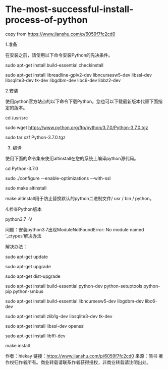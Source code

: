 # The-most-successful-install-process-of-python
copy from https://www.jianshu.com/p/6059f7fc2cd0


1.准备

在安装之前，请使用以下命令安装Python的先决条件。


sudo apt-get install build-essential checkinstall


sudo apt-get install libreadline-gplv2-dev libncursesw5-dev libssl-dev libsqlite3-dev tk-dev libgdbm-dev libc6-dev libbz2-dev
    
    
2.安装

使用python官方站点的以下命令下载Python。您也可以下载最新版本代替下面指定的版本。


cd /usr/src


sudo wget https://www.python.org/ftp/python/3.7.0/Python-3.7.0.tgz


sudo tar xzf Python-3.7.0.tgz


3. 编译

使用下面的命令集来使用altinstall在您的系统上编译python源代码。


cd Python-3.7.0


sudo ./configure --enable-optimizations --with-ssl


sudo make altinstall


make altinstall用于防止替换默认的python二进制文件/ usr / bin / python。


4.检查Python版本


python3.7 -V


问题：安装python3.7出现ModuleNotFoundError: No module named ‘_ctypes’解决办法


解决办法：


sudo apt-get update


sudo apt-get upgrade


sudo apt-get dist-upgrade


sudo apt-get install build-essential python-dev python-setuptools python-pip python-smbus


sudo apt-get install build-essential libncursesw5-dev libgdbm-dev libc6-dev


sudo apt-get install zlib1g-dev libsqlite3-dev tk-dev


sudo apt-get install libssl-dev openssl


sudo apt-get install libffi-dev


make install


作者：hiekay
链接：https://www.jianshu.com/p/6059f7fc2cd0
来源：简书
著作权归作者所有。商业转载请联系作者获得授权，非商业转载请注明出处。
